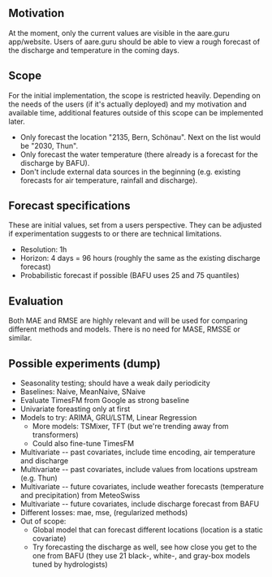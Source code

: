 ## Motivation

At the moment, only the current values are visible in the aare.guru app/website.
Users of aare.guru should be able to view a rough forecast of the discharge and temperature in the coming days.

## Scope

For the initial implementation, the scope is restricted heavily.
Depending on the needs of the users (if it's actually deployed) and my motivation and available time, additional features
outside of this scope can be implemented later.

- Only forecast the location "2135, Bern, Schönau". Next on the list would be "2030, Thun".
- Only forecast the water temperature (there already is a forecast for the discharge by BAFU).
- Don't include external data sources in the beginning (e.g. existing forecasts for air temperature, rainfall and discharge).

## Forecast specifications

These are initial values, set from a users perspective.
They can be adjusted if experimentation suggests to or there are technical limitations.

- Resolution: 1h
- Horizon: 4 days = 96 hours (roughly the same as the existing discharge forecast)
- Probabilistic forecast if possible (BAFU uses 25 and 75 quantiles)

## Evaluation

Both MAE and RMSE are highly relevant and will be used for comparing different methods and models. There is no need for MASE, RMSSE or similar.

## Possible experiments (dump)

- Seasonality testing; should have a weak daily periodicity
- Baselines: Naive, MeanNaive, SNaive
- Evaluate TimesFM from Google as strong baseline
- Univariate foreasting only at first
- Models to try: ARIMA, GRU/LSTM, Linear Regression
  - More models: TSMixer, TFT (but we're trending away from transformers)
  - Could also fine-tune TimesFM
- Multivariate -- past covariates, include time encoding, air temperature and discharge
- Multivariate -- past covariates, include values from locations upstream (e.g. Thun)
- Multivariate -- future covariates, include weather forecasts (temperature and precipitation) from MeteoSwiss
- Multivariate -- future covariates, include discharge forecast from BAFU
- Different losses: mae, mse, (regularized methods)
- Out of scope:
  - Global model that can forecast different locations (location is a static covariate)
  - Try forecasting the discharge as well, see how close you get to the one from BAFU (they use 21 black-, white-, and gray-box models tuned by hydrologists)
